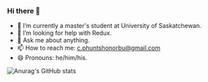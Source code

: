 ### Hi there 👋


- 🔭 I’m currently a master's student at University of Saskatchewan.  
- 🤔 I’m looking for help with Redux.
- 💬 Ask me about anything. 
- 📫 How to reach me: c.phuntshonorbu@gmail.com
- 😄 Pronouns: he/him/his.
<!-- - ⚡ Fun fact: ... -->


![Anurag's GitHub stats](https://github-readme-stats.vercel.app/api?username=phuens&count_private=true)
